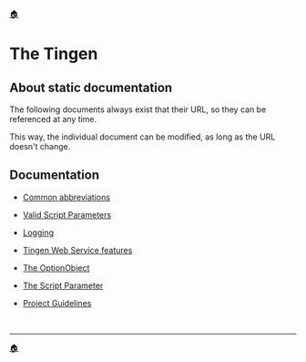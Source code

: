 <!-- u250812-->

[🏠︎](../../README.md)

# The Tingen

## About static documentation

The following documents always exist that their URL, so they can be referenced at any time.

This way, the individual document can be modified, as long as the URL doesn't change.

## Documentation

* [Common abbreviations](common-abbreviations.md)
* [Valid Script Parameters](valid-parameters.md)

* [Logging](tngnwsvc-logging.md)
* [Tingen Web Service features](tngnwsvc-features.md)
* [The OptionObject](tngnwsvc-optionobject.md)
* [The Script Parameter](tngnwsvc-script-parameter.md)
* [Project Guidelines](tngn-project-guidelines.md)

<br>

***

[🏠︎](../../README.md)
